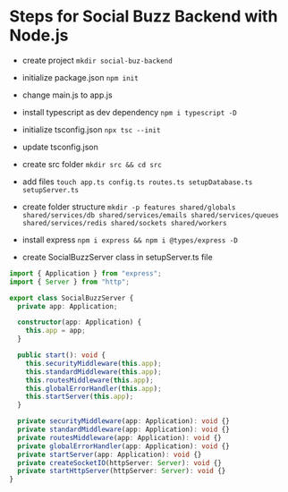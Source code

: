 # Steps for Social Buzz Backend with Node.js

- create project `mkdir social-buz-backend`

- initialize package.json `npm init`

- change main.js to app.js

- install typescript as dev dependency `npm i typescript -D`

- initialize tsconfig.json `npx tsc --init`

- update tsconfig.json

- create src folder `mkdir src && cd src`

- add files `touch app.ts config.ts routes.ts setupDatabase.ts setupServer.ts`

- create folder structure `mkdir -p features shared/globals shared/services/db shared/services/emails shared/services/queues shared/services/redis shared/sockets shared/workers`

- install express `npm i express && npm i @types/express -D`

- create SocialBuzzServer class in setupServer.ts file

```ts
import { Application } from "express";
import { Server } from "http";

export class SocialBuzzServer {
  private app: Application;

  constructor(app: Application) {
    this.app = app;
  }

  public start(): void {
    this.securityMiddleware(this.app);
    this.standardMiddleware(this.app);
    this.routesMiddleware(this.app);
    this.globalErrorHandler(this.app);
    this.startServer(this.app);
  }

  private securityMiddleware(app: Application): void {}
  private standardMiddleware(app: Application): void {}
  private routesMiddleware(app: Application): void {}
  private globalErrorHandler(app: Application): void {}
  private startServer(app: Application): void {}
  private createSocketIO(httpServer: Server): void {}
  private startHttpServer(httpServer: Server): void {}
}
```
